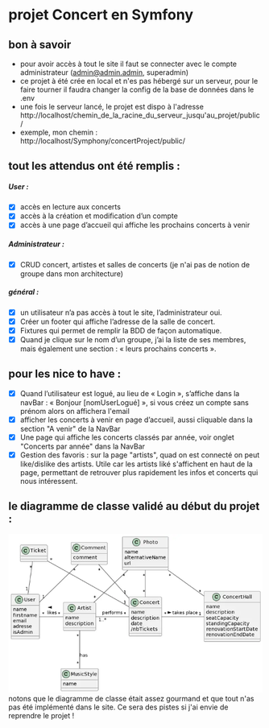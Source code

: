 # projet Concert en Symfony

## bon à savoir
- pour avoir accès à tout le site il faut se connecter avec le compte administrateur (admin@admin.admin, superadmin)
- ce projet à été crée en local et n'es pas hébergé sur un serveur, pour le faire tourner il faudra changer la config de la base de données dans le .env
- une fois le serveur lancé, le projet est dispo à l'adresse http://localhost/chemin_de_la_racine_du_serveur_jusqu'au_projet/public/
- exemple, mon chemin : http://localhost/Symphony/concertProject/public/

## tout les attendus ont été remplis :
##### User :
- [x] accès en lecture aux concerts
- [x] accès à la création et modification d’un compte
- [x] accès à une page d’accueil qui affiche les prochains concerts à venir
##### Administrateur :
- [x] CRUD concert, artistes et salles de concerts (je n'ai pas de notion de groupe dans mon architecture)
##### général : 
- [x] un utilisateur n’a pas accès à tout le site, l’administrateur oui.
- [x] Créer un footer qui affiche l’adresse de la salle de concert.
- [x] Fixtures qui permet de remplir la BDD de façon automatique.
- [x] Quand je clique sur le nom d’un groupe, j’ai la liste de ses membres, mais
également une section : « leurs prochains concerts ».

## pour les nice to have :
- [x] Quand l’utilisateur est logué, au lieu de « Login », s’affiche dans la navBar : « Bonjour [nomUserLogué] », si vous créez un compte sans prénom alors on affichera l'email
- [x] afficher les concerts à venir en page d’accueil, aussi cliquable dans la section "A venir" de la NavBar
- [x] Une page qui affiche les concerts classés par année, voir onglet "Concerts par année" dans la NavBar
- [x] Gestion des favoris : sur la page "artists", quad on est connecté on peut like/dislike des artists. Utile car les artists liké s'affichent en haut de la page, permettant de retrouver plus rapidement les infos et concerts qui nous intéressent.

## le diagramme de classe validé au début du projet :
<img src="assets/readme/diagrammeDeClasse.webp">
<br>
notons que le diagramme de classe était assez gourmand et que tout n'as pas été implémenté dans le site. Ce sera des pistes si j'ai envie de reprendre le projet !